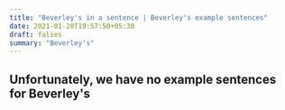 ```yaml
---
title: "Beverley's in a sentence | Beverley's example sentences"
date: 2021-01-20T19:57:50+05:30
draft: falses
summary: "Beverley's"
---
```

## Unfortunately, we have no example sentences for Beverley's                 
